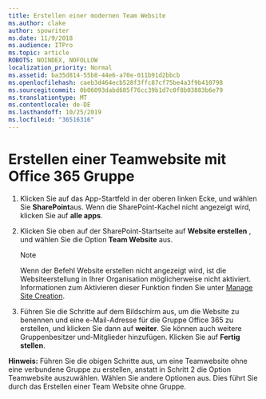 ```yaml
---
title: Erstellen einer modernen Team Website
ms.author: clake
author: spowriter
ms.date: 11/9/2018
ms.audience: ITPro
ms.topic: article
ROBOTS: NOINDEX, NOFOLLOW
localization_priority: Normal
ms.assetid: ba35d814-55b8-44e6-a70e-011b91d2bbcb
ms.openlocfilehash: caeb3d464ecb528f3ffc87cf75be4a3f9b410798
ms.sourcegitcommit: 0b06093dabd685f76cc39b1d7c0f8b03883b6e79
ms.translationtype: MT
ms.contentlocale: de-DE
ms.lasthandoff: 10/25/2019
ms.locfileid: "36516316"
---
```

# <a name="create-an-office-365-group-connected-team-site"></a>Erstellen einer Teamwebsite mit Office 365 Gruppe

1. Klicken Sie auf das App-Startfeld in der oberen linken Ecke, und wählen Sie **SharePoint**aus. Wenn die SharePoint-Kachel nicht angezeigt wird, klicken Sie auf **alle apps**.
    
2. Klicken Sie oben auf der SharePoint-Startseite auf **Website erstellen** , und wählen Sie die Option **Team Website** aus. 
    
    > [!NOTE]
    > Wenn der Befehl Website erstellen nicht angezeigt wird, ist die Websiteerstellung in Ihrer Organisation möglicherweise nicht aktiviert. Informationen zum Aktivieren dieser Funktion finden Sie unter [Manage Site Creation](https://go.microsoft.com/fwlink/?linkid=2009644). 
  
3. Führen Sie die Schritte auf dem Bildschirm aus, um die Website zu benennen und eine e-Mail-Adresse für die Gruppe Office 365 zu erstellen, und klicken Sie dann auf **weiter**. Sie können auch weitere Gruppenbesitzer und-Mitglieder hinzufügen. Klicken Sie auf **Fertig stellen**.
  
 **Hinweis:** Führen Sie die obigen Schritte aus, um eine Teamwebsite ohne eine verbundene Gruppe zu erstellen, anstatt in Schritt 2 die Option Teamwebsite auszuwählen. Wählen Sie andere Optionen aus. Dies führt Sie durch das Erstellen einer Team Website ohne Gruppe. 
    

